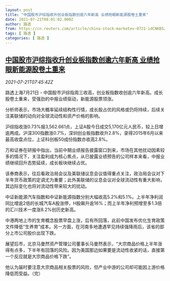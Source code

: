 ```yaml
---
layout: post
title: "中国股市沪综指收升创业板指数创逾六年新高 业绩抢眼新能源股卷土重来"
date: 2021-07-21T08:01:02.000Z
author: 路透
from: https://cn.reuters.com/article/china-stock-marketev-0721-idCNKBS2ER0LP
tags: [ 路透 ]
categories: [ 路透 ]
---
```

<!--1626854462000-->
[中国股市沪综指收升创业板指数创逾六年新高 业绩抢眼新能源股卷土重来](https://cn.reuters.com/article/china-stock-marketev-0721-idCNKBS2ER0LP)
------

<div>
<div><i>2021-07-21T07:45:42Z</i></div><p>路透上海7月21日 - 中国股市沪综指周三收高，创业板指数收创逾六年新高。成长股卷土重来，受强劲的中报业绩驱动，新能源股票领涨。</p><p>分析师表示，市场大概率延续结构性行情，成长股占优的风格或仍将持续，后续关注美联储的动向对全球流动性和资产价格的影响。</p><p>沪综指收涨0.73%报3,562.661点，上证A股今日成交5,170亿元人民币，较上日增逾两成。沪深300指数涨0.7%，深圳创业板指数收升2.8%，录得2015年6月以来最高收盘点位，上证科创板50成份指数亦收高2.8%。</p><p>万和证券在研报中指出，当前中期业绩报告披露窗口到来，市场在其他扰动因素较多的情况下，关注盈利成为核心焦点，从已披露业绩预告的公司样本来看，中报业绩继续回升态势延续，成长板块继续占优。</p><p>该券商表示，往后看政治局会议及美联储议息会议值得重点关注，政治局会议对下半年货币政策的定调尤为重要；此外美联储的议息会议对全球流动性有重大影响，其边际变化也将对流动性带来较大的扰动。</p><p>中证新能源汽车指数和中证新能源指数分别大幅收高5.2%和5.1%。上半年净利润同比增逾2倍的长城汽车A股涨停，H股飙升逾16%；而上半年净利预增至多1.3倍的汇川技术一度涨8.2%创历史新高。 </p><p>中港两地上市的生育概念股票早盘上涨，后有所回落，此前中国发布优化生育政策文件降低“生养育”成本。另一方面，在河南多地遭遇罕见持续强降雨后，该省的部分上市公司股价出现下跌。</p><p>展望后市，北京马曼然资产管理公司董事长马曼然表示，“大宗商品价格上半年涨得有点多，下半年有回落的风险。因为美国那边如果要是流动性收紧的话，直接第一个反应就是大宗商品价格下跌”。</p><p>他认为届时要注意大宗商品相关股票的风险，但产业中游的公司却可能因上游价格降低而受益。（完）</p>
</div>
